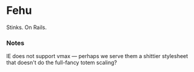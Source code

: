 # Fehu

Stinks. On Rails.


### Notes

IE does not support vmax — perhaps we serve them a shittier stylesheet that doesn't do the full-fancy totem scaling?

